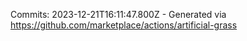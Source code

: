 Commits: 2023-12-21T16:11:47.800Z - Generated via https://github.com/marketplace/actions/artificial-grass
<br>
